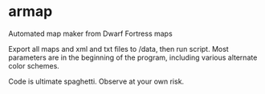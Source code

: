 # armap
Automated map maker from Dwarf Fortress maps

Export all maps and xml and txt files to /data, then run script.
Most parameters are in the beginning of the program, including various alternate color schemes.

Code is ultimate spaghetti. Observe at your own risk.
